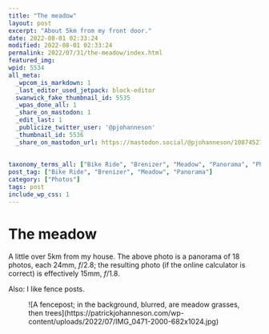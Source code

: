 ```yaml
---
title: "The meadow"
layout: post
excerpt: "About 5km from my front door."
date: 2022-08-01 02:33:24
modified: 2022-08-01 02:33:24
permalink: 2022/07/31/the-meadow/index.html
featured_img: 
wpid: 5534
all_meta: 
  _wpcom_is_markdown: 1
  _last_editor_used_jetpack: block-editor
  swanwick_fake_thumbnail_id: 5535
  _wpas_done_all: 1
  _share_on_mastodon: 1
  _edit_last: 1
  _publicize_twitter_user: '@pjohanneson'
  _thumbnail_id: 5536
  _share_on_mastodon_url: https://mastodon.social/@pjohanneson/108745276037253539
  
  
taxonomy_terms_all: ["Bike Ride", "Brenizer", "Meadow", "Panorama", "Photos"]
post_tag: ["Bike Ride", "Brenizer", "Meadow", "Panorama"]
category: ["Photos"]
tags: post
include_wp_css: 1
---
```


# The meadow

A little over 5km from my house. The above photo is a panorama of 18 photos, each 24mm, *f*/2.8; the resulting photo (if the online calculator is correct) is effectively 15mm, *f*/1.8.

Also: I like fence posts.

<figure class="wp-block-image size-large">![A fencepost; in the background, blurred, are meadow grasses, then trees](https://patrickjohanneson.com/wp-content/uploads/2022/07/IMG_0471-2000-682x1024.jpg)</figure>